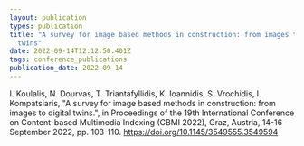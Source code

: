 ```yaml
---
layout: publication
types: publication
title: "A survey for image based methods in construction: from images to digital
  twins"
date: 2022-09-14T12:12:50.401Z
tags: conference_publications
publication_date: 2022-09-14
---
```

<!--StartFragment-->

I. Koulalis, N. Dourvas, T. Triantafyllidis, K. Ioannidis, S. Vrochidis, I. Kompatsiaris, "A survey for image based methods in construction: from images to digital twins.", in Proceedings of the 19th International Conference on Content-based Multimedia Indexing (CBMI 2022), Graz, Austria, 14-16 September 2022, pp. 103-110. <https://doi.org/10.1145/3549555.3549594>

<!--EndFragment-->